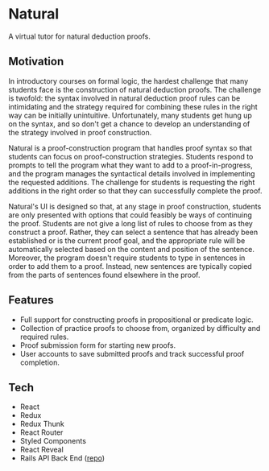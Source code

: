 # Natural

A virtual tutor for natural deduction proofs.

## Motivation

In introductory courses on formal logic, the hardest challenge that many students face is the construction of natural deduction proofs. The challenge is twofold: the syntax involved in natural deduction proof rules can be intimidating and the strategy required for combining these rules in the right way can be initially unintuitive. Unfortunately, many students get hung up on the syntax, and so don't get a chance to develop an understanding of the strategy involved in proof construction.

Natural is a proof-construction program that handles proof syntax so that students can focus on proof-construction strategies. Students respond to prompts to tell the program what they want to add to a proof-in-progress, and the program manages the syntactical details involved in implementing the requested additions. The challenge for students is requesting the right additions in the right order so that they can successfully complete the proof.

Natural's UI is designed so that, at any stage in proof construction, students are only presented with options that could feasibly be ways of continuing the proof. Students are not give a long list of rules to choose from as they construct a proof. Rather, they can select a sentence that has already been established or is the current proof goal, and the appropriate rule will be automatically selected based on the content and position of the sentence. Moreover, the program doesn't require students to type in sentences in order to add them to a proof. Instead, new sentences are typically copied from the parts of sentences found elsewhere in the proof.


## Features

* Full support for constructing proofs in propositional or predicate logic.
* Collection of practice proofs to choose from, organized by difficulty and required rules.
* Proof submission form for starting new proofs.
* User accounts to save submitted proofs and track successful proof completion.

## Tech

* React
* Redux
* Redux Thunk
* React Router
* Styled Components
* React Reveal
* Rails API Back End ([repo](https://github.com/iangrubb/natural_api))
